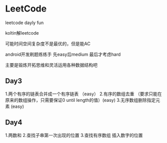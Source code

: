 # LeetCode
leetcode dayly fun

koltin解leetcode 

可能时间空间复杂度不是最优的，但是能AC

android开发刷题练练手 先easy后medium 最后才考虑hard

主要是锻炼开拓思维和灵活运用各种数据结构吧


## Day3
1.两个有序的链表合并成一个有序链表 （easy）
2.有序的数组去重  （要求只能在原来的数组操作，只需要保证0 until length的值）(easy)
3.无序数组删除指定元素 (easy)

## Day4
1.两数和
2.查找子串第一次出现的位置
3.查找有序数组 插入数字的位置
